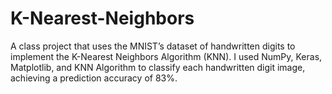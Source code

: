 # K-Nearest-Neighbors
A class project that uses the MNIST’s dataset of handwritten digits to implement the K-Nearest Neighbors Algorithm (KNN). I used NumPy, Keras, Matplotlib, and KNN Algorithm to classify each handwritten digit image, achieving a prediction accuracy of 83%. 

